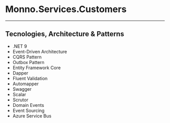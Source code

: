 # Monno.Services.Customers
---
## Tecnologies, Architecture & Patterns
 - .NET 9
 - Event-Driven Architecture
 - CQRS Pattern
 - Outbox Pattern
 - Entity Framework Core
 - Dapper
 - Fluent Validation
 - Automapper
 - Swagger
 - Scalar
 - Scrutor
 - Domain Events
 - Event Sourcing
 - Azure Service Bus

